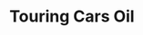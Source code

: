 ---
title: "Touring Cars Oil"
url: /ciudad-autonoma-de-buenos-aires/touring-cars-oil/
shop: piezas de automóviles
---